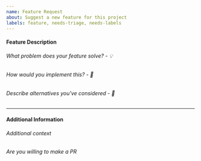 ```yaml
---
name: Feature Request
about: Suggest a new feature for this project
labels: feature, needs-triage, needs-labels
---
```


#### Feature Description

###### What problem does your feature solve? - 💡

<!-- Describe what problem this feature would solve -->

###### How would you implement this? - 📖

<!-- Give a high-level description of how you would implement the feature -->

###### Describe alternatives you've considered - 💭

<!-- Describe alternatives you have considered to solve the problem -->

---

#### Additional Information

###### Additional context

<!-- Insert any other context or screenshots here -->

###### Are you willing to make a PR

<!-- Let us know whether you are eager to work on the feature yourself -->
